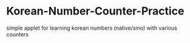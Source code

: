 # Korean-Number-Counter-Practice
simple applet for learning korean numbers (native/sino) with various counters
